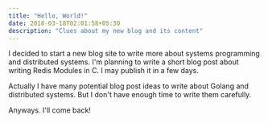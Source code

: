 ```yaml
---
title: "Hello, World!"
date: 2018-03-18T02:01:58+05:30
description: "Clues about my new blog and its content"
---
```


I decided to start a new blog site to write more about systems programming and distributed systems. I'm planning to
write a short blog post about writing Redis Modules in C. I may publish it in a few days. 

Actually I have many potential blog post ideas to write about Golang and distributed systems. But I don't have enough
time to write them carefully. 

Anyways. I'll come back!